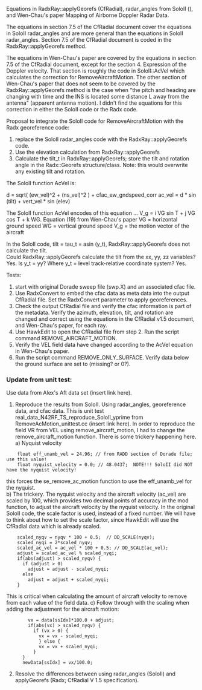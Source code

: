 Equations in RadxRay::applyGeorefs (CfRadial), radar_angles from SoloII (), and Wen-Chau's paper Mapping of Airborne Doppler Radar Data.

The equations in section 7.5 of the CfRadial document cover the equations in SoloII radar_angles and are more general than the equations in SoloII radar_angles.  Section 7.5 of the CfRadial document is coded in the RadxRay::applyGeorefs method.

The equations in Wen-Chau's paper are covered by the equations in section 7.5 of the CfRadial document, except for the section 4. Expression of the Doppler velocity.  That section is roughly the code in SoloII::AcVel which calculates the correction for RemoveAircraftMotion.  The other section of Wen-Chau's paper that does not seem to be covered by the RadxRay::applyGeorefs method is the case when "the pitch and heading are changing with time and the INS is located some distance L away from the antenna" (apparent antenna motion).  I didn't find the equations for this correction in either the SoloII code or the Radx code.  

Proposal to integrate the SoloII code for RemoveAircraftMotion with the Radx georeference code: 
1. replace the SoloII radar_angles code with the RadxRay::applyGeorefs code.
2. Use the elevation calculation from RadxRay::applyGeorefs
3. Calculate the tilt_t in RadxRay::applyGeorefs; store the tilt and rotation angle in the Radx::Georefs structure/class. Note: this would overwrite any existing tilt and rotation.

The SoloII function AcVel is:

d = sqrt( (ew_vel)^2 + (ns_vel)^2 ) + cfac_ew_gndspeed_corr
ac_vel = d * sin (tilt) + vert_vel * sin (elev)

The SoloII function AcVel encodes of this equation ...
V_g = i VG sin T + j VG cos T + k WG.    Equation (19) from Wen-Chau's paper
VG  = horizontal ground speed
WG = vertical ground speed
V_g = the motion vector of the aircraft

In the SoloII code, tilt = tau_t = asin (y_t),
RadxRay::applyGeorefs does not calculate the tilt.  
Could RadxRay::applyGeorefs calculate the tilt from the xx, yy, zz variables? Yes.
Is y_t = yy? Where y_t = level track-relative coordinate system? Yes.

Tests:
1. start with original Dorade sweep file (swp.X) and an associated cfac file.
2. Use RadxConvert to embed the cfac data as meta data into the output CfRadial file. Set the RadxConvert parameter to apply georeferences.
3. Check the output CfRadial file and verify the cfac information is part of the metadata.  Verify the azimuth, elevation, tilt, and rotation are changed and correct using the equations in the CfRadial v1.5 document, and Wen-Chau's paper, for each ray.
4. Use HawkEdit to open the CfRadial file from step 2. Run the script command REMOVE_AIRCRAFT_MOTION. 
5. Verify the VEL field data have changed according to the AcVel equation in Wen-Chau's paper.
6. Run the script command REMOVE_ONLY_SURFACE. Verify data below the ground surface are set to (missing? or 0?).


### Update from unit test:
Use data from Alex's Aft data set (insert link here).
1. Reproduce the results from SoloII.  Using radar_angles, georeference data, and cfac data.  This is unit test real_data_N42RF_TS_reproduce_SoloII_yprime from RemoveAcMotion_unittest.cc (insert link here).  In order to reproduce the field VR from VEL using remove_aircraft_motion, I had to change the remove_aircraft_motion function.  There is some trickery happening here.
a) Nyquist velocity
```
    float eff_unamb_vel = 24.96; // from RADD section of Dorade file; use this value!
    float nyquist_velocity = 0.0; // 48.0437;  NOTE!!! SoloII did NOT have the nyquist velocity!
``` 
this forces the se_remove_ac_motion function to use the eff_unamb_vel for the nyquist.  
  b) The trickery.  The nyquist velocity and the aircraft velocity (ac_vel) are scaled by 100, which provides two decimal points of accuracy in the mod function, to adjust the aircraft velocity by the nyquist velocity. In the original SoloII code, the scale factor is used, instead of a fixed number.  We will have to think about how to set the scale factor, since HawkEdit will use the CfRadial data which is already scaled.
``` 
    scaled_nyqv = nyqv * 100 + 0.5;  // DD_SCALE(nyqv);
    scaled_nyqi = 2*scaled_nyqv;
    scaled_ac_vel = ac_vel * 100 + 0.5; // DD_SCALE(ac_vel);
    adjust = scaled_ac_vel % scaled_nyqi;
    if(abs(adjust) > scaled_nyqv) {
      if (adjust > 0) 
        adjust = adjust - scaled_nyqi;
      else 
        adjust = adjust + scaled_nyqi;
    }
```
This is critical when calculating the amount of aircraft velocity to remove from each value of the field data. 
  c) Follow through with the scaling when adding the adjustment for the aircraft motion:
  ```
          vx = data[ssIdx]*100.0 + adjust;
          if(abs(vx) > scaled_nyqv) {
            if (vx > 0) {
              vx = vx - scaled_nyqi;
	          } else {
              vx = vx + scaled_nyqi;
            }
        }
        newData[ssIdx] = vx/100.0;
 ```
 
 2.  Resolve the differences between using radar_angles (SoloII) and applyGeorefs (Radx; CfRadial V 1.5 specification).
